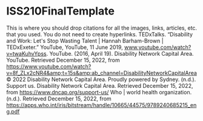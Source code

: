 # ISS210FinalTemplate
This is where you should drop citations for all the images, links, articles, etc. that you used. You do not need to create hyperlinks.
TEDxTalks. “Disability and Work: Let's Stop Wasting Talent | Hannah Barham-Brown | TEDxExeter.” YouTube, YouTube, 11 June 2019, www.youtube.com/watch?v=twaKuhvYpss. 
YouTube. (2016, April 19). Disability Network Capital Area. YouTube. Retrieved December 15, 2022, from https://www.youtube.com/watch?v=8f_ZLx2cNR4&amp;t=15s&amp;ab_channel=DisabilityNetworkCapitalArea 
© 2022 Disability Network Capital Area. Proudly powered by Sydney. (n.d.). Support us. Disability Network Capital Area. Retrieved December 15, 2022, from https://www.dncap.org/support-us/ 
Who | world health organization. (n.d.). Retrieved December 15, 2022, from https://apps.who.int/iris/bitstream/handle/10665/44575/9789240685215_eng.pdf 
